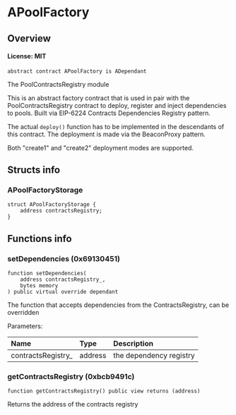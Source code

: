 # APoolFactory

## Overview

#### License: MIT

```solidity
abstract contract APoolFactory is ADependant
```

The PoolContractsRegistry module

This is an abstract factory contract that is used in pair with the PoolContractsRegistry contract to
deploy, register and inject dependencies to pools. Built via EIP-6224 Contracts Dependencies Registry pattern.

The actual `deploy()` function has to be implemented in the descendants of this contract. The deployment
is made via the BeaconProxy pattern.

Both "create1" and "create2" deployment modes are supported.
## Structs info

### APoolFactoryStorage

```solidity
struct APoolFactoryStorage {
	address contractsRegistry;
}
```


## Functions info

### setDependencies (0x69130451)

```solidity
function setDependencies(
    address contractsRegistry_,
    bytes memory
) public virtual override dependant
```

The function that accepts dependencies from the ContractsRegistry, can be overridden


Parameters:

| Name               | Type    | Description             |
| :----------------- | :------ | :---------------------- |
| contractsRegistry_ | address | the dependency registry |

### getContractsRegistry (0xbcb9491c)

```solidity
function getContractsRegistry() public view returns (address)
```

Returns the address of the contracts registry